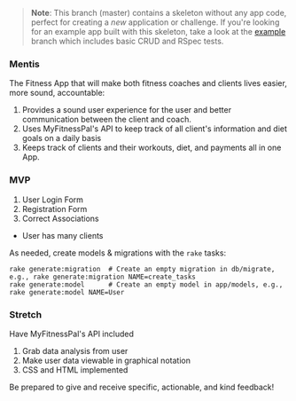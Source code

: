 > **Note**: This branch (master) contains a skeleton without any app code, perfect for creating a _new_ application or challenge. If you're looking for an example app built with this skeleton, take a look at the [example](/../..//tree/example) branch which includes basic CRUD and RSpec tests.

### Mentis
The Fitness App that will make both fitness coaches and clients lives easier, more sound, accountable:

1. Provides a sound user experience for the user and better communication between the client and coach.
2. Uses MyFitnessPal's API to keep track of all client's information and diet goals on a daily basis
3. Keeps track of clients and their workouts, diet, and payments all in one App.

### MVP

1.  User Login Form
2.  Registration Form
3.  Correct Associations
  - User has many clients

As needed, create models & migrations with the `rake` tasks:

```
rake generate:migration  # Create an empty migration in db/migrate, e.g., rake generate:migration NAME=create_tasks
rake generate:model      # Create an empty model in app/models, e.g., rake generate:model NAME=User
```

### Stretch

Have MyFitnessPal's API included

1. Grab data analysis from user
2. Make user data viewable in graphical notation
3. CSS and HTML implemented

Be prepared to give and receive specific, actionable, and kind feedback!
